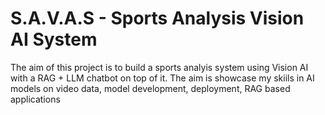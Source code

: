 # S.A.V.A.S - Sports Analysis Vision AI System

The aim of this project is to build a sports analyis system using Vision AI with a RAG + LLM chatbot on top of it.
The aim is showcase my skiils in AI models on video data, model development, deployment, RAG based applications
